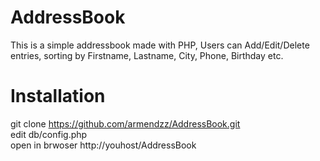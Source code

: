 # AddressBook
This is a simple addressbook made with PHP, Users can Add/Edit/Delete entries, sorting by Firstname, Lastname, City, Phone, Birthday etc.  

# Installation

git clone https://github.com/armendzz/AddressBook.git  
edit db/config.php  
open in brwoser http://youhost/AddressBook 
